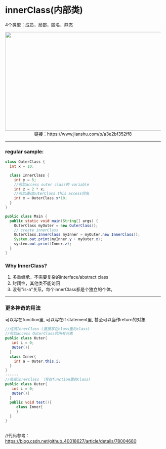 # innerClass(内部类)
4个类型：成员，局部，匿名，静态
<p align="center">
  <img src="https://upload-images.jianshu.io/upload_images/1488395-794ebcfd391ce85a.png?imageMogr2/auto-orient/strip|imageView2/2/w/1200/format/webp" width="1400" height="320">
  链接：https://www.jianshu.com/p/a3e2bf352ff8
</p>


---
### regular sample:
```java
class OuterClass {
  int x = 10;

  class InnerClass {
    int y = 5;
    //可以access outer class的 variable
    int z = 2 * x;
    //可以通过OuterClass.this access同名
    int x = OuterClass.x*10;
  }
}

public class Main {
  public static void main(String[] args) {
    OuterClass myOuter = new OuterClass();
    // create innerClass
    OuterClass.InnerClass myInner = myOuter.new InnerClass();
    System.out.print(myInner.y + myOuter.x);
    system.out.print(Inner.z);
  }
}
```

### Why InnerClass?
1. 多重继承，不需要复杂的interface/abstract class
2. 封闭性，其他类不能访问
3. 没有"is-a"关系，每个innerClass都是个独立的个体。

---

### 更多神奇的用法
可以写在function里, 可以写在if statement里, 甚至可以当作return的对象
```java
//成员InnerClass (直接写在class里的class)
//可以access OuterClass的所有元素
public class Outer{
   int i = 0;
   Outer(){
  }
  class Inner{
    int a = Outer.this.i;
  }
}
------
//局部innerClass （写在function里的class)
public class Outer{
   int i = 0;
   Outer(){
  }
  public void test(){
     class Inner{
     }
  }
}
  
```


//代码参考： https://blog.csdn.net/github_40018627/article/details/78004680

